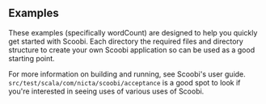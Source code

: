 Examples
--------

These examples (specifically wordCount) are designed to help you quickly get started with Scoobi. Each directory the required files and directory structure to create your own Scoobi application so can be used as a good starting point.

For more information on building and running, see Scoobi's user guide. `src/test/scala/com/nicta/scoobi/acceptance` is a good spot to look if you're interested in seeing uses of various uses of Scoobi.
